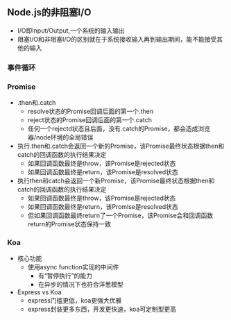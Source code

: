 ## Node.js的非阻塞I/O
- I/O即Input/Output,一个系统的输入输出
- 阻塞I/O和非阻塞I/O的区别就在于系统接收输入再到输出期间，能不能接受其他的输入

### 事件循环
### Promise
- .then和.catch
    - resolve状态的Promise回调后面的第一个.then
    - reject状态的Promise回调后面的第一个.catch
    - 任何一个rejectd状态且后面，没有.catch的Promise，都会造成浏览器/node环境的全局错误
- 执行.then和.catch会返回一个新的Promise，该Promise最终状态根据then和catch的回调函数的执行结果决定
    - 如果回调函数最终是throw，该Promise是rejected状态
    - 如果回调函数最终是return，该Promise是resolved状态
- 执行then和catch会返回一个新Promise，该Promise最终状态根据then和catch的回调函数的执行结果决定
    - 如果回调函数最终是throw，该Promise是rejected状态
    - 如果回调函数最终是return，该Promise是resolved状态
    - 但如果回调函数最终return了一个Promise，该Promise会和回调函数return的Promise状态保持一致

### Koa
- 核心功能
    - 使用async function实现的中间件
        - 有“暂停执行”的能力
        - 在异步的情况下也符合洋葱模型
- Express vs Koa
    - express门槛更低，koa更强大优雅
    - express封装更多东西，开发更快速，koa可定制型更高